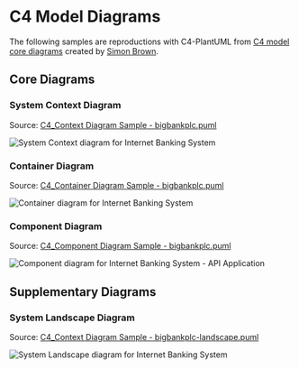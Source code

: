 # C4 Model Diagrams

The following samples are reproductions with C4-PlantUML from [C4 model core diagrams](http://c4model.com/#coreDiagrams) created by [Simon Brown](http://simonbrown.je/).

## Core Diagrams

### System Context Diagram

Source: [C4_Context Diagram Sample - bigbankplc.puml](C4_Context%20Diagram%20Sample%20-%20bigbankplc.puml)

![System Context diagram for Internet Banking System](https://www.plantuml.com/plantuml/png/0/xLfxRo8v4ly_Khw3bnc9sPiaaCmh5n6qF3gJQ7b4G3ItDxD2fjj0QngxrpP3sDlzxbTsT_DqGtU0xAoq7Ic0NQwgNvNjgYxx9o4nb-EHTtoKHPMtf_SUflAXNZj1tmWNBgFe_2n_bbUzGobzSPNB3Lmv7FVER3RAjLmRSuSrNE8JBxSm_FX8ysCUuq9zUx7rKID-67YiXptqqgfPTQlHwTuquL-bMMksq3NAlBZHJoPWtfPJpwM39t3lM9NRHi2xVVTV2rYVNoW2yTMbFkPuX1pInsDFTiYZB7dkW8u8bSY6VuGl4quuzZ-vZXoYYtn-iME47-j423mWRVTtWixVvPS7Sc9BJ0SUGVyxFaBmj84tONBganj6PJ3e8kWIG-om2M15VUm9SdpqvugsME8U5ljWLUASJI8-sdtenNlz14sAOKppJCwVCKWBXHuRKmVpQR4uKtLLdnZzyslYt-edQ2upxX0Usw5c2W4hYI5nGlMog8QdR2nJp9x-cDfIBOXQwPVcGwTRQdVRFrkToksh7nVXzh3zTS0Lq50VoxBArSeYoH1JPy9TAGb5ae-9OUOfe0qy8YXJOIFNHcrC1QgtOUe7in3r6LCVXJvJCrD9kkR4ANx2d88rhmevrL545Kwm90wGS-IumXuBjQPF42N44KWor2Fe6_PSHr41I4AT2ASHTATvtwqsFpKKPibypO59oK1nLpbQZzlAfMRTTBgjku-t7SN78tsf675tC9IR-6J1dte2kIJDfZAclusPDaAaHiXc-kebGCVY1BtqS8zueCiFdCWnfoWxNv-Pw-liwu3WTJQ3bcOn5WZwD9DLTPEBXKyrrnD8_q8B0bR35RIix66liyNFqAhulCx-MiWfic9oPPKrMyJ3wfSOklvErWL6tH3YEM3JNouMmCuyV9t90EYGSg4z6eEkma49RBjDg2JsaAOKdWb6Vw6vN63tLQiNFmTy8uFdSXd3x3Sg--fbdxEHKemjJBy0nLhF2SgSdXQLladiO6GGABf9H6GYiwXOevTXlqiBfd1wcXHC7FzKY8poOYKs26n4FSPJkoYnXpQ9IEUgj9vwChX2Ee_j3M4XZUUggLscObaAlrLtTbXQWMn23mxAB6C_k6AbFgI6zN2V0jJ3peZIYVCF3CS_49vOYRNKW5HMbm9IRMT4QGL2ddbmK6OP-y4LAxML6fPElbFWQkqCAhL4zJPmU5mnKlQ4RVwYYMw9vnE-stiBi5eAGIg1LJ_GwUUXwpY4_bezLUq9m2jM3njPFQHXrTh8gfM6LMqZgvgHLHRzwodFKbNetcgrcurk-UD2mIb_-VRYGpcpM9dwJyTgDKgrhedy_QNwMoHl_zBkMFLbglFpzvVbgf6fYVpV-dbgqSjOXr4JaT6W2hDSR0bg5eRws_7HbkxoIjrZrPv0iLYboNzuKtv_iwbOH1v1CugzxhDe6-VN5RKlI-flazfYAYGP7LZRbNcoekIRoeURIZwHRPz5sxZfdSosKNNpUpRjNCVltx9xA7r-kklSTclMHwjHLGKys9e94ZECgg8tWEqvAEWT7_rnZPOU-Dq1ClG7T1LMjubYI8E2LHyInQtE6NLazkLXArOfQjB0CQkC3QJBZEV305e0q1JjBO-emuBTuloz1h5UdLmg2mQjgiOtso2nG8cBaKOPga16XCtDihxGBpGaI2PsW-2kzIWJ0rmF1UcH6WIcGfj21wCMRJr_4aEURHzfa1fbf4AvNUm6mK_pwGv8z-RJdM1NU-kWPqTo-tBgcf05eEl2zkdLQi_iLpF4VRWL999DZjsADvLVztQgPAc3EP-xWdIt7p35dWLbvcmIlSM6As4NYG4ByzlhxkzL5KXWIdSDgxNyMlFspMMr-cwlhpKsP4_OfOGld2ydpRoMJvTZITOoi7LqXYFfhLdZtqFpVpB77JD76BPkzO3tR0OyJuPPYSGPpgB3kfSnVAOu2KNBqpfD6DYctROWdrpBbS2HIE7DAfi2TMHIK-1wPel6ghSblXxQf7kBmZEaEuN46HTZ5TwbjZU6dIkw4SVnv2ou5JSMX2l4i40tNv3BZR3Qzw2fEvDrveVty40M6-axPt98K9zvNd172c8aGHZsnwLkbmjzVmPa8u_PsFEcYibCIuC87NDjvfChL4B2rUjdvgWprNlFtH5O1f5mjxa2muvyHjLtD06iBjNIv_iMD0Z5KWzlZtsVSQcKNkGGqWhqQe65O7qvmPn46sN4w4VaUsC1-pBplG3s2gK8BmjvKwK6XMym4S0GWLwHjbgVE-KI1xhns749jG5uEsA6kJrqOH83C2N48T-8nrGqEDln5cEbMRzlDbGmNifyBj-LopVvFMS-8TgTyuSNUVt4vWohY0mvmuVBqcNrScEsyxrg-q-6yqmPZgPRzKv45ywEvyg4Gd47peJcKpvTtDwitG4peGGARrRvq9dGZXRz2pAXH2OzFZBl9CT7qfNWtU1jNGTJM80G0l50RQ_gXg-ASfmI2LiX_QfYRq2hneRbNdii91iH3YbEq0AhDoAkX7qPw2oXY1AnlWweFQ0wqP4_t4TWf6f3sBPXpuKugrAbi0BP2rY6zHVW5wEP5gMo6p6JfsybVtF91F80m3JITr8HxgapTD33vSjIJtJC7k6l1FbughS3hKYaYgvTZR3hpNMnJjNlSDDI6dG0dal3lQpksfofH0DPZ_OG5XH1P7700io8D-s30mWmgaVV3J3Rad426ORdHHQreG65bZA0dHdaP06iv9WAhESA_2BI3i6gQvzptwwP_q4GaGdlCkWBbNFQPTkqOJAA4B3oH3HeTfrlbVM6uHfrlNCVyZ0DdLakKl0dO00Pwly1 "System Context diagram for Internet Banking System")

### Container Diagram

Source: [C4_Container Diagram Sample - bigbankplc.puml](C4_Container%20Diagram%20Sample%20-%20bigbankplc.puml)

![Container diagram for Internet Banking System](http://www.plantuml.com/plantuml/png/pPLjZzCu4CVVzrECojlssbrWsKFTYZwmEX2zwrrw1n8WD4ccgOLZHxQpfHnyztDSDoJhLjp3eYChhTePpzy__psPFj46bIbptj7lcIXGOGufhR7aPaKVp8IpJEGa32Js7wd6ggt2uYLBpGREXyD6FCSF2z8QCuhOHuApXysaeiIWo3Z1dnsmJsGrIPfTGTTIc7t1kSle3QPooqG6Q-IQEf-RW6WmHltVH2PAoQrNc4ak5ToxS8-BL4fXjAd_-TYnHgDObY95jHkF3tHjXbF4ms23MnWFtEEYKwbIKgVYaTbnWXJrXj9Jb0KfBOLZ37cyyBLxQemmEiNaVQQgy_hSyFB1-QDfY3XyT7zwSNsAnROPAO7ytRU1khYi_aAeoqdrTmfAxxIX_AvPpiukBgVpaEN-xD7rRFXLWxuDr8_kEMrG-E9z3_vubE_4dk3E4YkEJ92wQvm7zo_dyuV_qAB_ZyR80eo4M1eZBH6hB69IT3Oi9T0rH8TJHY85nRADwNowWjPZlw_i8lZK-JJoGsRiCx0V6YxbN_KwTMYCvXhVOcEtODymBkwlEQXjhl6dtTVMbjgK9T_pTmmpd61MvrA6MNKLQwdWcQWaoLWNXRsZ328dtQcx1hfNLxDIMwD8lH5l14mWyLz1hi5i269RseCjCnj_AEGk1fWazbgCxa9ZkAEk1Tgx12Ylzonlkz3y1NC2PxvZMW8lAOP9KN2Me67IiWu68yq-qkEpy_7hvtY3FOWALIal_fYz7Gsgt7WmSAUQ4sSt5j4TI1iha3WtIHX0aRfm3HWVl5fEkj1kP0ktfVWT5aN85x7gKt-96LMS8L-KA5QO7an4Ld9Kjn2NIjwmb3GWvyTvrgLmZOoScHqOQOrsFckuOLYLC5NHGQpaLfCwmguB3BaNCcRy2FBiNWzUOOwAYPEem5dE3AMWorXRLBd-s-WwOC_t82dTi8H2Uf-lpVUZnfrXxZ-tJn3z-W8EcLj7Y8nKfA7Kf41HnhHHQFc0YRLKkMkm7cniNGfOcWqaYb8IXY7NlQhnIMlWChDVo2G_XB0rNUZtPFdiQtqybybxKlKxVQfLlkApizRkTeGkHhk1IAsNp0xC5jxJ_W8PzuF2RRVQ433XPzE29KfgkJRmz4EoiLNanrKNmfz5jnVbo0wHzbPs8x5McDEjyTIy8UJyq5M93TGdRLmKO2nBywMbUlLawe5HA3GwJ_nTdUJqoWVIWnpq--F3Im-FA-ohtpNfzhNzj5ejeo-tr6rNwmB_NMMZvHi2tSu1fwNjPvnDsvYhRjpooVrHxqJIW-VHBpyF0fR6zdUYLx-oe_uHiTy8Kmrh9NCtaxUA6T9WP7i3hp-VpewvPfNxhOxpsX49gqtzAbDfTZlDHROg00gAIir4TembMgoMJPQca7MjtLTDumAjWNVlrU95QDuJgrdc_2y0 "Container diagram for Internet Banking System")

### Component Diagram

Source: [C4_Component Diagram Sample - bigbankplc.puml](C4_Component%20Diagram%20Sample%20-%20bigbankplc.puml)


![Component diagram for Internet Banking System - API Application](http://www.plantuml.com/plantuml/png/nPRhRzis4C2_-wyuPC0-9RFpzeh4g1ymrcBPWZZR2hJ5S1BFCbUA54WghhlaVnybognbMLYRj0ZpeHBlSRzxdEgNngAsUIewvWEN6MfCWT4SSs5lwQCT2fx8bAI5cAGblQ6rr9ZznPbTm56ljt6VuiShCWOJcl5F18Udcq9DiKMP289_E-3EpFaaPLSPJPMqtk2eb9W5ChNaCe4v2aETXqr0j1YXUPgJeTPgMNaOAw4q_71MdlAcyBJpDlX_s9NMnKMaSibGhmQ3DLsTeOsurmYmXN5Idl9sf3GZtNO_ioj1mD0iYBLHPgIDafwnmLCvdfOdO3HlHnX_I7IHRoNhzK-EpaTDnDxvyUXisiRYneoqHF7tzu4wwnT_JQZ-iFXhWp8hOodzrYo7XsVzqQJ9SZm-duvx_rkWxmFrStdQ2zHSlEUlJq1vxlAqzInspf5BqjyQv-IuFvcSVcM9dfccMPmqKvAaVGnEhpoxSVgdez6qryGvTwsQz5kByrmq2yu8J0ZM4PIGPA1vih2T-qke7VT-wvJWldD_KNrf1vK4_9VJY_ptBeZMsr7JyNisA1NyrlXxF-iDsvgERxct3NFbHJvXBmfLTIAIpAVMiTmAWd6GCOv9qOsvql1A5j78mWYbQrC2Cn_r08RNhs2OPOB7QBcIdJ1Ai7TvEUFbqpKcjAdqJdQx5uP_eXU7HuEt_-0TcbZpp09A1iuu5wZVNtGBZK6t-yxfmxLMTvoH0HG2x8A0hucYYcYUoxXmZeBR5LW5SMwiIaaRkEDOs70DIueWqcffIF-q1_NbGmCcmte2LohYecIlCx_153MNhP0WUCejCJ1vPCY2ia-0JZr4zG-ZEnxJBleKEzNcbEoJwhbEVaC2VKHOAy0iNb2AMydChD9a83UaGLF2ZTMb8N3f9Y8jd_TXKVwK0SmTghHLVo7Mn8fN56OVC8x9610gSIzaurteBDggExee6bFQ6hX0Las2cfTrZTr5gEa67s2aSXkAwc5KBgrxiXgbmRBwWQlv7vOlR6JgU5j33s_7wtJUEoVXTwQtnenNtwwjtKYasoieJBKIWdIzKLT_Zk66ZFsiiDMWeH1gwHjaYj4nXKCktUFkMVCPxK7zgugcD6po3QjAmInFKvVCeq73McmCzvBR1I0OvrhfLTL6halMqACcQX3jA2V5kUQsmAmiwfIpJ1T5616sRcrz6NMnACHyPMNY9siVuWNwbmoDMIhDml0qwreXDM7RnXkc62EZBoKVmhpK1oMhfgV1SRth3Jm_rTwyuFFJSt0m2DJmeY2z_CEGsIiqGkrBhM3SK0lsXHgBAlaD8OCVOUaa15RLCtmz6Oq_f-RTX03hS1k1wjPlhdxj_d9xUptRTF7GCHaMfZwnDjlNizz_QnW7qv3nrvcdZmwSFYdkIv8iJyL_ "Component diagram for Internet Banking System - API Application")

## Supplementary Diagrams

### System Landscape Diagram

Source: [C4_Context Diagram Sample - bigbankplc-landscape.puml](C4_Context%20Diagram%20Sample%20-%20bigbankplc-landscape.puml)

![System Landscape diagram for Internet Banking System](http://www.plantuml.com/plantuml/png/jPPTRzis58Rl_IiEijjuTj8koGh7g9sFhS2o5hE3N2H1S28UIuGbKYFfEkxI_pwIfZGgiZ8KQEahyNoSvxnw8-IzDgZCgiXxUib5YGeBOBJ0LMxcz6GcEKz5GS90GiAGYhBM2iiRpam6XyDXT5_WqnLfZIdD-1U2Wr_YeAB4e4XpWdzwOC_Ca29fDYLTIc6s1OS-eZDaSir52WlCDVM-HbqcIibrw70cSwdWfoD__8thrBwD-t_THJGQFSgLOAWsut55rsJe8Xws1hp0UEkFlvrAnKXrtS_C9YTWg3DY3SeIaoMcRSPEdc-OtoL7IKfBqJ4eTBZqnyTttqujUAeST8WDJzuU7a_RBCFZDzEZoouMQqLI0lE77mDrTE9-RQYJYVjrGUcDDbHyRvQ3WwEJwNcRvStPyUNPy7y5-Z5Gl_hpYa0PPmIw7jRBAIN1GF4qCxtdKsWS-potIV3SUnu5Gun31BOls8V2Qwb3rOvnJf1hx1Esk_lxGDokhNCitXQoPxZ92MRRm1yec4xGqZ6EgLDv8HLCUMf54KieywHNomvxfwUVF0lcFkm-5MShRMH1waxS2PX04Xv1Bi1a18ysRH_Mt6HGXb9_1vWaLd2ZVzw3w6yFTTsXEJScWjiBOKYLYckwtuFuA-4R38CP6Wq-k191fW8F0conyrok_vkimKZup6aDN5Wr2ZHS2a0xnRYTk6fki0ye61Iu92XnKr2rL6rDrBx03WrsRTDDvbTT95uyfd0D2UhCTswx7pMWsT7tebyWhrpW9ymp0Yw2EwvuegIM2mCNJqbcgmWehkYUvf8wjxb2Avp2WdQ9FJDIaGRCyyeZYRse5DeXUIt6VYIvKIWq9YxDFf59NaCDD6tGohmm8_MP9sJXSB7mc7L8Xv1s8VyokAYjtPowoyOFeRuzt7rruEDYqPmxOGKNN1iL910CzAeifJBVIl1e-pz8tzz-iIeUw8zVk17UEPhJQqrwBqhxwyDllyzjCfeguoOOKNidmahR7b75gD-FRH6APYIO3gvoTjunegLLA9tefOQ_LwIT4gxsJWm68ys_qBk3m_7jd78gCodeVZHmb-F1OA_tOhN--SURF-s4rxcgLTogDLHjcqYVTl_NirkB1PwEzEYDGV_wKqTUuBpDE6Caxi_xq8HgXUilQgn2dN0T9RmdmTm_n_y2 "System Landscape diagram for Internet Banking System")

